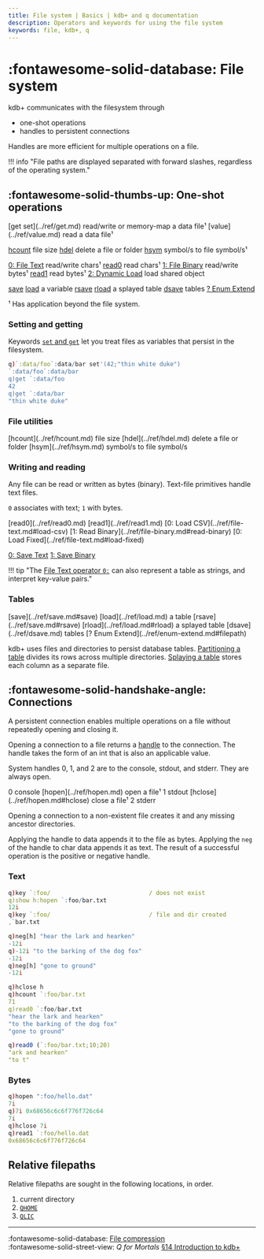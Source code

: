```yaml
---
title: File system | Basics | kdb+ and q documentation
description: Operators and keywords for using the file system
keywords: file, kdb+, q
---
```

# :fontawesome-solid-database: File system


kdb+ communicates with the filesystem through

-   one-shot operations
-   handles to persistent connections

Handles are more efficient for multiple operations on a file.

!!! info "File paths are displayed separated with forward slashes, regardless of the operating system."


## :fontawesome-solid-thumbs-up: One-shot operations

<div markdown="1" class="typewriter">
[get set](../ref/get.md)       read/write or memory-map a data file¹
[value](../ref/value.md)         read a data file¹

[hcount](../ref/hcount.md)        file size
[hdel](../ref/hdel.md)          delete a file or folder
[hsym](../ref/hsym.md)          symbol/s to file symbol/s¹

[0: File Text](../ref/file-text.md)      read/write chars¹       [read0](../ref/read0.md)  read chars¹
[1: File Binary](../ref/file-binary.md)    read/write bytes¹       [read1](../ref/read1.md)  read bytes¹
[2: Dynamic Load](../ref/dynamic-load.md)   load shared object

[save](../ref/save.md#save)   [load](../ref/load.md)   a variable
[rsave](../ref/save.md#rsave)  [rload](../ref/load.md#rload)  a splayed table
[dsave](../ref/dsave.md)         tables
[?  Enum Extend](../ref/enum-extend.md#filepath)
</div>

¹ Has application beyond the file system.


### Setting and getting

Keywords [`set` and `get`](../ref/get.md) let you treat files as variables that persist in the filesystem.

```q
q)`:data/foo`:data/bar set'(42;"thin white duke")
`:data/foo`:data/bar
q)get `:data/foo
42
q)get `:data/bar
"thin white duke"
```


### File utilities

<div markdown="1" class="typewriter">
[hcount](../ref/hcount.md)        file size
[hdel](../ref/hdel.md)          delete a file or folder
[hsym](../ref/hsym.md)          symbol/s to file symbol/s
</div>


### Writing and reading

Any file can be read or written as bytes (binary).
Text-file primitives handle text files.

`0` associates with text; `1` with bytes.

<div markdown="1" class="typewriter">
[read0](../ref/read0.md)               [read1](../ref/read1.md)
[0: Load CSV](../ref/file-text.md#load-csv)         [1: Read Binary](../ref/file-binary.md#read-binary)
[0: Load Fixed](../ref/file-text.md#load-fixed)

[0: Save Text](../ref/file-text.md#save-text)        [1: Save Binary](../ref/file-binary.md#save-binary)
</div>

!!! tip "The [File Text operator `0:`](../ref/file-text.md) can also represent a table as strings, and interpret key-value pairs."


### Tables

<div markdown="1" class="typewriter">
[save](../ref/save.md#save)   [load](../ref/load.md)   a table
[rsave](../ref/save.md#rsave)  [rload](../ref/load.md#rload)  a splayed table
[dsave](../ref/dsave.md)         tables
[?  Enum Extend](../ref/enum-extend.md#filepath)
</div>

kdb+ uses files and directories to persist database tables.
[Partitioning a table](../kb/partition.md) divides its rows across multiple directories.
[Splaying a table](../kb/splayed-tables.md) stores each column as a separate file.


## :fontawesome-solid-handshake-angle: Connections

A persistent connection enables multiple operations on a file without repeatedly opening and closing it. 

Opening a connection to a file returns a [handle](../basics/handles.md) to the connection. The handle takes the form of an int that is also an applicable value. 

System handles 0, 1, and 2 are to the console, stdout, and stderr.
They are always open.

<div markdown="1" class="typewriter">
0 console          [hopen](../ref/hopen.md)   open a file¹
1 stdout           [hclose](../ref/hopen.md#hclose)  close a file¹
2 stderr
</div>

Opening a connection to a non-existent file creates it and any missing ancestor directories.

Applying the handle to data appends it to the file as bytes.
Applying the `neg` of the handle to char data appends it as text. 
The result of a successful operation is the positive or negative handle.

### Text

```q
q)key `:foo/                            / does not exist
q)show h:hopen `:foo/bar.txt
12i
q)key `:foo/                            / file and dir created
,`bar.txt

q)neg[h] "hear the lark and hearken"
-12i
q)-12i "to the barking of the dog fox"
-12i
q)neg[h] "gone to ground"
-12i

q)hclose h
q)hcount `:foo/bar.txt
71
q)read0 `:foo/bar.txt
"hear the lark and hearken"
"to the barking of the dog fox"
"gone to ground"

q)read0 (`:foo/bar.txt;10;20)
"ark and hearken"
"to t"
```


### Bytes

```q
q)hopen ":foo/hello.dat"
7i
q)7i 0x68656c6c6f776f726c64
7i
q)hclose 7i
q)read1 `:foo/hello.dat
0x68656c6c6f776f726c64
```


## Relative filepaths

Relative filepaths are sought in the following locations, in order.

1.  current directory
1.  [`QHOME`](../basics/by-topic.md#environment)
1.  [`QLIC`](../basics/by-topic.md#environment)


---
:fontawesome-solid-database:
[File compression](../kb/file-compression.md)
<br>
:fontawesome-solid-street-view:
_Q for Mortals_
[§14 Introduction to kdb+](https://code.kx.com/q4m3/14_Introduction_to_Kdb%2B/)
